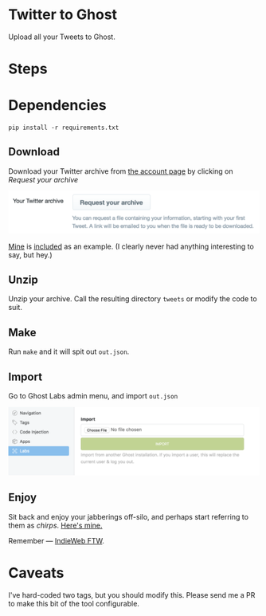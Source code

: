 # Twitter to Ghost

Upload all your Tweets to Ghost.

# Steps

# Dependencies

    pip install -r requirements.txt

## Download

Download your Twitter archive from [the account page](https://twitter.com/settings/account) by clicking on *Request your archive*

![request your archive](tweetarchive.png)

[Mine](https://twitter.com/opyate) is [included](tweets/) as an example. (I clearly never had anything interesting to say, but hey.)

## Unzip

Unzip your archive. Call the resulting directory `tweets` or modify the code to suit.

## Make
Run `make` and it will spit out `out.json`.

## Import

Go to Ghost Labs admin menu, and import `out.json`

![Ghost import](ghostimport.png)

## Enjoy

Sit back and enjoy your jabberings off-silo, and perhaps start referring to them as *chirps*. [Here's mine.](http://www.opyate.com/tag/noise/)

Remember &mdash; [IndieWeb FTW](https://indieweb.org/).

# Caveats

I've hard-coded two tags, but you should modify this. Please send me a PR to make this bit of the tool configurable.
